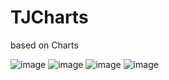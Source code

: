 # TJCharts
 based on Charts 


![image](https://github.com/wangpt/TJCharts/blob/master/Sources/1.png)
![image](https://github.com/wangpt/TJCharts/blob/master/Sources/2.png)
![image](https://github.com/wangpt/TJCharts/blob/master/Sources/3.png)
![image](https://github.com/wangpt/TJCharts/blob/master/Sources/4.png)

